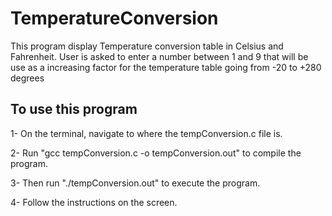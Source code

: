 # TemperatureConversion
This program display Temperature conversion table in Celsius and Fahrenheit.  User is asked to enter a number between 1 and 9 that will be use as a increasing factor for the temperature table going from -20 to +280 degrees

To use this program
--------------------
1- On the terminal, navigate to where the tempConversion.c file is.

2- Run "gcc tempConversion.c -o tempConversion.out" to compile the program.

3- Then run "./tempConversion.out" to execute the program.

4- Follow the instructions on the screen.
